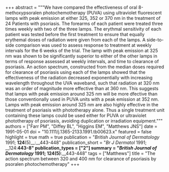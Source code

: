 +++
abstract = """We have compared the effectiveness of oral 8-methoxypsoralen photochemotherapy (PUVA) using ultraviolet fluorescent lamps with peak emission at either 325, 352 or 370 nm in the treatment of 24 Patients with psoriasis. The forearms of each patient were treated three times weekly with two of the three lamps. The erythmal sensitivity of each patient was tested before the first treatment to ensure that equally erythemal doses of radiation were given from each of the lamps. A side-to-side comparison was used to assess response to treatment at weekly intervals for the 6 weeks of the trial. The lamp with peak emission at 325 nm was shown to be significantly superior to either of the other lamps in terms of response assessed at weekly intervals, and time to clearance of psoriasis. An action spectrum, constructed from the median doses required for clearance of psoriasis using each of the lamps showed that the effectiveness of the radiation decreased exponentially with increasing wavelength throughout the UVA waveband, such that radiation at 320 nm was an order of magnitude more effective than at 360 nm. This suggests that lamps with peak emission around 325 nm will be more dfective than those conventionally used in PUVA units with a peak emission at 352 nm. Lamps with peak emission around 325 nm are also highly effective in the treatment of psoriasis with phototherapy alone. Thus a single treatment unit containing these lamps could be used either for PUVA or ultraviolet phototherapy of psoriasis, avoiding duplication or irradiation equipment."""
authors = ["Farr PM", "Diffey BL", "Higgins EM", "Matthews JNS"]
date = 1991-05-01
doi = "10.1111/j.1365-2133.1991.tb00623.x"
featured = false
highlight = true
math = true
publication = "*British Journal of Dermatology* 1991; __124__(5)__:__443-448"
publication_short = "*Br J Dermatol* 1991; __124:__443-8"
publication_types = ["2"]
summary = "*British Journal of Dermatology* 1991; __124__(5)__:__443-448"
tags = ["Matthews"]
title = "The action spectrum between 320 and 400 nm for clearance of psoriasis by psoralen photochemotherapy"
+++
